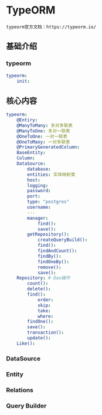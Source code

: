 # TypeORM

`typeorm官方文档：https://typeorm.io/`

## 基础介绍


### typeorm

```yaml
typeorm:
    init:
```



## 核心内容
```yaml
typeorm:
    @Entiry:
    @ManyToMany: 多对多联表
    @ManyToOne: 多对一联表
    @OneToOne: 一对一联表
    @OneToMany: 一对多联表
    @PrimaryGeneratedColumn:
    BaseEntity:
    Column:
    DataSource:
        database:
        entities: 实体映射类
        host:
        logging:
        password:
        port:
        type: "postgres"
        username:
        ---
        manager:
            find():
            save():
        getRepository():
            createQueryBuild():
            find():
            findAndCount():
            findBy():
            findOneBy():
            remove():
            save():
    Repository: # Dao操作
        count():
        delete():
        find():
            order:
            skip:
            take:
            where:
        findOne():
        save():
        transaction():
        update():
    Like():
```

### DataSource




### Entity




### Relations



### Query Builder
